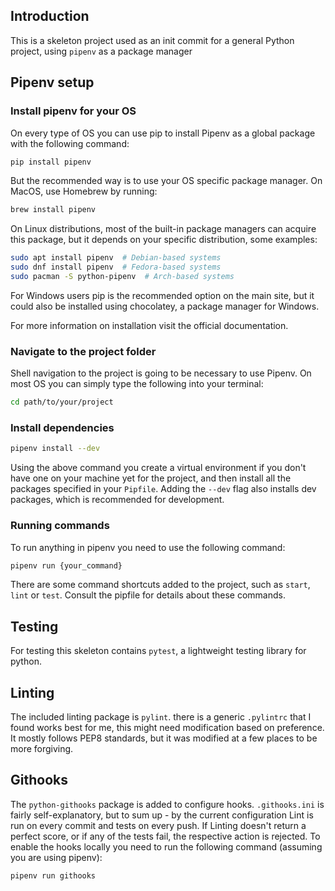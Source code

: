 ## Introduction

This is a skeleton project used as an init commit for a general Python project, using `pipenv` as a package manager

## Pipenv setup

### Install pipenv for your OS

On every type of OS you can use pip to install Pipenv as a global package with the following 
command:
```bash
pip install pipenv
```
But the recommended way is to use your OS specific package manager. On MacOS, use Homebrew by
running:
```bash
brew install pipenv
```    
On Linux distributions, most of the built-in package managers can acquire this package, but it
depends on your specific distribution, some examples:
```bash
sudo apt install pipenv  # Debian-based systems
sudo dnf install pipenv  # Fedora-based systems
sudo pacman -S python-pipenv  # Arch-based systems
```  
For Windows users pip is the recommended option on the main site, but it could also be installed
using chocolatey, a package manager for Windows.

For more information on installation visit the official documentation.

### Navigate to the project folder

Shell navigation to the project is going to be necessary to use Pipenv. On most OS you can
simply type the following into your terminal:
```bash
cd path/to/your/project
```

### Install dependencies

```bash
pipenv install --dev
```
Using the above command you create a virtual environment if you don't have one on your machine
yet for the project, and then install all the packages specified in your `Pipfile`. 
Adding the `--dev` flag also installs dev packages, which is recommended for development.

### Running commands

To run anything in pipenv you need to use the following command:
```bash
pipenv run {your_command}
```
There are some command shortcuts added to the project, such as `start`, `lint` or `test`.
Consult the pipfile for details about these commands.

## Testing

For testing this skeleton contains `pytest`, a lightweight testing library for python.

## Linting

The included linting package is `pylint`. there is a generic `.pylintrc` that I found works best for me, this might need modification based on preference.
It mostly follows PEP8 standards, but it was modified at a few places to be more forgiving.

## Githooks

The `python-githooks` package is added to configure hooks.
`.githooks.ini` is fairly self-explanatory, but to sum up - by the current configuration
Lint is run on every commit and tests on every push. If Linting doesn't return a perfect score,
or if any of the tests fail, the respective action is rejected.
To enable the hooks locally you need to run the following command (assuming you are using pipenv):
```bash
pipenv run githooks
```
